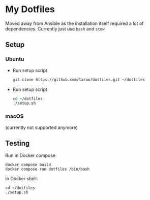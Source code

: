 # My Dotfiles

Moved away from Ansible as the installation itself required a lot of dependencies. Currently just use `bash` and `stow`

## Setup

### Ubuntu

- Run setup script

  ```bash
  git clone https://github.com/laroo/dotfiles.git ~/dotfiles
  ```

- Run setup script

  ```bash
  cd ~/dotfiles
  ./setup.sh
  ```

### macOS

(currently not supported anymore)


## Testing

Run in Docker compose

  ```
  docker compose build
  docker compose run dotfiles /bin/bash
  ```

In Docker shell:

  ```
  cd ~/dotfiles
  ./setup.sh
  ```
